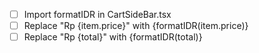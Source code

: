 - [ ] Import formatIDR in CartSideBar.tsx
- [ ] Replace "Rp {item.price}" with {formatIDR(item.price)}
- [ ] Replace "Rp {total}" with {formatIDR(total)}
